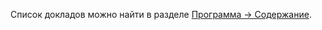 Список докладов можно найти в разделе
<a href="/2014/program/content/" target="_self">Программа → Содержание</a>.
